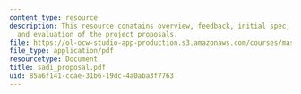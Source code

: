 ```yaml
---
content_type: resource
description: This resource conatains overview, feedback, initial spec, demonstration,
  and evaluation of the project proposals.
file: https://ol-ocw-studio-app-production.s3.amazonaws.com/courses/mas-965-relational-machines-spring-2005/85a6f141ccae31b619dc4a0aba3f7763_sadi_proposal.pdf
file_type: application/pdf
resourcetype: Document
title: sadi_proposal.pdf
uid: 85a6f141-ccae-31b6-19dc-4a0aba3f7763
---
```

